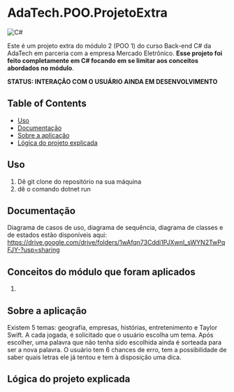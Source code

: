 # AdaTech.POO.ProjetoExtra
![C#](https://img.shields.io/badge/c%23-%23239120.svg?style=for-the-badge&logo=c-sharp&logoColor=white)

Este é um projeto extra do módulo 2 (POO 1) do curso Back-end C# da AdaTech em parceria com a empresa Mercado Eletrônico. **Esse projeto foi feito completamente em C# focando em se limitar aos conceitos abordados no módulo**.

**STATUS: INTERAÇÃO COM O USUÁRIO AINDA EM DESENVOLVIMENTO**

## Table of Contents

- [Uso](#uso)
- [Documentação](#documentação)
- [Sobre a aplicação](#sobre-a-aplicação)
- [Lógica do projeto explicada](#lógica-do-projeto-explicada)


## Uso

1. Dê git clone do repositório na sua máquina
2. dê o comando dotnet run

## Documentação
Diagrama de casos de uso, diagrama de sequência, diagrama de classes e de estados estão disponíveis aqui: https://drive.google.com/drive/folders/1wAfqn73Cddi1PJXwnI_sWYN2TwPqFJY-?usp=sharing


## Conceitos do módulo que foram aplicados

1. 

## Sobre a aplicação

Existem 5 temas: geografia, empresas, histórias, entretenimento e Taylor Swift. 
A cada jogada, é solicitado que o usuário escolha um tema. Após escolher, uma palavra que não tenha sido escolhida ainda é sorteada para ser a nova palavra.
O usuário tem 6 chances de erro, tem a possibilidade de saber quais letras ele já tentou e tem à disposição uma dica.

## Lógica do projeto explicada



